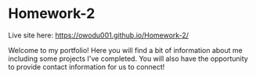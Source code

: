 # Homework-2

Live site here: https://owodu001.github.io/Homework-2/

Welcome to my portfolio!  Here you will find a bit of information about me including some projects I've completed.  You will also have the opportunity to provide contact information for us to connect!